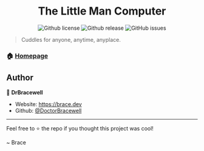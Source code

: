 <div align="center">
  <h1 align="center">The Little Man Computer</h1>
  <p>
    <img alt="Github license" src="https://img.shields.io/github/license/DoctorBracewell/cuddles?style=for-the-badge">
    <img alt="Github release" src="https://img.shields.io/github/v/release/DoctorBracewell/cuddles?style=for-the-badge" />
    <img alt="GitHub issues" src="https://img.shields.io/github/issues/DoctorBracewell/cuddles?style=for-the-badge">
  </p>
</div>

> Cuddles for anyone, anytime, anyplace.

### 🏠 [Homepage](https://brace.dev/cuddles)

## Author

👤 **DrBracewell**

* Website: https://brace.dev
* Github: [@DoctorBracewell](https://github.com/DoctorBracewell)

---

Feel free to ⭐️ the repo if you thought this project was cool!

~ Brace
